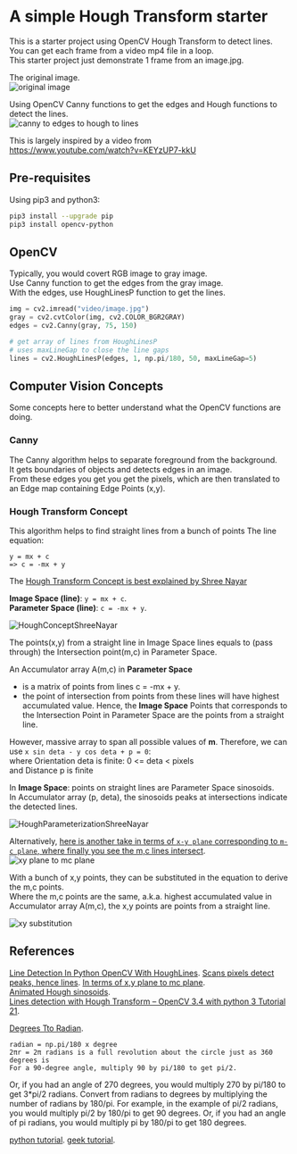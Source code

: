 # A simple Hough Transform starter

This is a starter project using OpenCV Hough Transform to detect lines.  
You can get each frame from a video mp4 file in a loop.  
This starter project just demonstrate 1 frame from an image.jpg.  

The original image.  
![original image](./doc/image.jpg) 

Using OpenCV Canny functions to get the edges and Hough functions to detect the lines.  
![canny to edges to hough to lines](./doc/edges_lines.png) 

This is largely inspired by a video from  
https://www.youtube.com/watch?v=KEYzUP7-kkU

## Pre-requisites

Using pip3 and python3:
```sh
pip3 install --upgrade pip
pip3 install opencv-python
```

## OpenCV

Typically, you would covert RGB image to gray image.  
Use Canny function to get the edges from the gray image.  
With the edges, use HoughLinesP function to get the lines.  
```python
img = cv2.imread("video/image.jpg")
gray = cv2.cvtColor(img, cv2.COLOR_BGR2GRAY)
edges = cv2.Canny(gray, 75, 150)

# get array of lines from HoughLinesP
# uses maxLineGap to close the line gaps
lines = cv2.HoughLinesP(edges, 1, np.pi/180, 50, maxLineGap=5)
```

## Computer Vision Concepts

Some concepts here to better understand what the OpenCV functions are doing.

### Canny
The Canny algorithm helps to separate foreground from the background.  
It gets boundaries of objects and detects edges in an image.  
From these edges you get you get the pixels, which are then translated to an Edge map containing Edge Points (x,y).  

### Hough Transform Concept
This algorithm helps to find straight lines from a bunch of points
The line equation:  
```
y = mx + c
=> c = -mx + y
```
The [Hough Transform Concept is best explained by Shree Nayar](https://www.youtube.com/watch?v=XRBc_xkZREg)

**Image Space (line)**: `y = mx + c`.  
**Parameter Space (line)**: `c = -mx + y`. 

![HoughConceptShreeNayar](./doc/HoughConceptShreeNayar.png)

The points(x,y) from a straight line in Image Space lines equals to (pass through) the Intersection point(m,c) in Parameter Space.  

An Accumulator array A(m,c) in **Parameter Space**
- is a matrix of points from lines c = -mx + y. 
- the point of intersection from points from these lines will have highest accumulated value. 
Hence, the **Image Space** Points that corresponds to the Intersection Point in Parameter Space are the points from a straight line.  

However, massive array to span all possible values of **m**.
Therefore, we can use `x sin deta - y cos deta + p = 0`:  
where Orientation deta is finite: 0 <= deta < pixels  
and Distance p is finite  

In **Image Space**: points on straight lines are Parameter Space sinosoids.  
In Accumulator array (p, deta), the sinosoids peaks at intersections indicate the detected lines.  

![HoughParameterizationShreeNayar](./doc/HoughParameterizationShreeNayar.png)

Alternatively, [here is another take in terms of `x-y plane` corresponding to `m-c plane`, where finally you see the m,c lines intersect](https://www.youtube.com/watch?v=t1GXMvK9m84). 
![xy plane to mc plane](./doc/x-y-plane_to_m-c-plane.png)

With a bunch of x,y points, they can be substituted in the equation to derive the m,c points.  
Where the m,c points are the same, a.k.a. highest accumulated value in Accumulator array A(m,c), the x,y points are points from a straight line.  

![xy substitution](./doc/x-y_substutition_m-c.png)

## References

[Line Detection In Python OpenCV With HoughLines](https://www.youtube.com/watch?v=OchCsSiffeE). 
[Scans pixels detect peaks, hence lines](https://www.youtube.com/watch?v=4zHbI-fFIlI). 
[In terms of x,y plane to mc plane](https://www.youtube.com/watch?v=t1GXMvK9m84).  
[Animated Hough sinosoids](https://www.youtube.com/watch?v=ebfi7qOFLuo).  
[Lines detection with Hough Transform – OpenCV 3.4 with python 3 Tutorial 21](https://www.youtube.com/watch?v=KEYzUP7-kkU).  

[Degrees Tto Radian](https://math.stackexchange.com/questions/2650651/why-do-we-use-frac-pi180-to-convert-from-degrees-to-radians). 
```
radian = np.pi/180 x degree  
2πr = 2π radians is a full revolution about the circle just as 360 degrees is  
For a 90-degree angle, multiply 90 by pi/180 to get pi/2.  
```
Or, if you had an angle of 270 degrees, you would multiply 270 by pi/180 to get 3*pi/2 radians.
Convert from radians to degrees by multiplying the number of radians by 180/pi. 
For example, in the example of pi/2 radians, you would multiply pi/2 by 180/pi to get 90 degrees. 
Or, if you had an angle of pi radians, you would multiply pi by 180/pi to get 180 degrees.

[python tutorial](https://opencv24-python-tutorials.readthedocs.io/en/latest/py_tutorials/py_imgproc/py_houghlines/py_houghlines.html). 
[geek tutorial](https://www.geeksforgeeks.org/line-detection-python-opencv-houghline-method/).  

